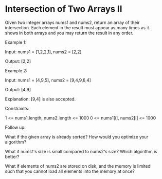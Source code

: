 # Intersection of Two Arrays II

Given two integer arrays nums1 and nums2, return an array of their intersection. Each element in the result must appear as many times as it shows in both arrays and you may return the result in any order.

Example 1:

Input: nums1 = [1,2,2,1], nums2 = [2,2]

Output: [2,2]

Example 2:

Input: nums1 = [4,9,5], nums2 = [9,4,9,8,4]

Output: [4,9]

Explanation: [9,4] is also accepted.

Constraints:

1 <= nums1.length, nums2.length <= 1000
0 <= nums1[i], nums2[i] <= 1000

Follow up:

What if the given array is already sorted? How would you optimize your algorithm?

What if nums1's size is small compared to nums2's size? Which algorithm is better?

What if elements of nums2 are stored on disk, and the memory is limited such that you cannot load all elements into the memory at once?
